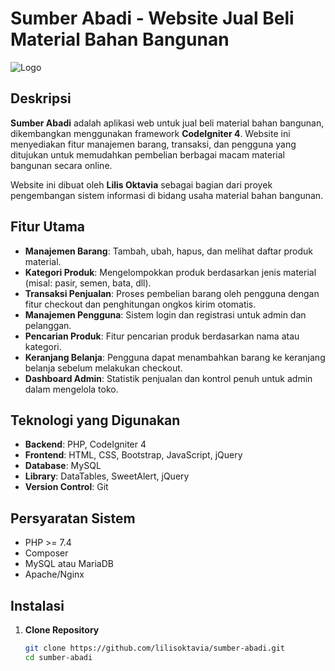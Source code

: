 # Sumber Abadi - Website Jual Beli Material Bahan Bangunan

![Logo](https://github.com/lilisoktavia/sumber-abadi/uploads/logo.png)

## Deskripsi
**Sumber Abadi** adalah aplikasi web untuk jual beli material bahan bangunan, dikembangkan menggunakan framework **CodeIgniter 4**. Website ini menyediakan fitur manajemen barang, transaksi, dan pengguna yang ditujukan untuk memudahkan pembelian berbagai macam material bangunan secara online.

Website ini dibuat oleh **Lilis Oktavia** sebagai bagian dari proyek pengembangan sistem informasi di bidang usaha material bahan bangunan.

## Fitur Utama
- **Manajemen Barang**: Tambah, ubah, hapus, dan melihat daftar produk material.
- **Kategori Produk**: Mengelompokkan produk berdasarkan jenis material (misal: pasir, semen, bata, dll).
- **Transaksi Penjualan**: Proses pembelian barang oleh pengguna dengan fitur checkout dan penghitungan ongkos kirim otomatis.
- **Manajemen Pengguna**: Sistem login dan registrasi untuk admin dan pelanggan.
- **Pencarian Produk**: Fitur pencarian produk berdasarkan nama atau kategori.
- **Keranjang Belanja**: Pengguna dapat menambahkan barang ke keranjang belanja sebelum melakukan checkout.
- **Dashboard Admin**: Statistik penjualan dan kontrol penuh untuk admin dalam mengelola toko.

## Teknologi yang Digunakan
- **Backend**: PHP, CodeIgniter 4
- **Frontend**: HTML, CSS, Bootstrap, JavaScript, jQuery
- **Database**: MySQL
- **Library**: DataTables, SweetAlert, jQuery
- **Version Control**: Git

## Persyaratan Sistem
- PHP >= 7.4
- Composer
- MySQL atau MariaDB
- Apache/Nginx

## Instalasi
1. **Clone Repository**
   ```bash
   git clone https://github.com/lilisoktavia/sumber-abadi.git
   cd sumber-abadi

